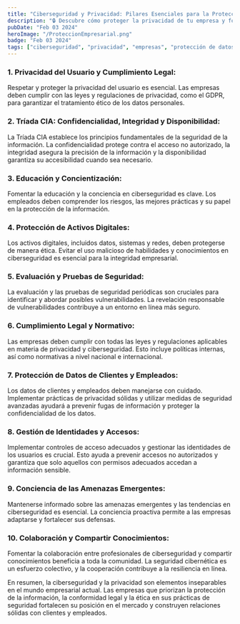 ```yaml
---
title: "Ciberseguridad y Privacidad: Pilares Esenciales para la Protección Empresarial"
description: "🔒 Descubre cómo proteger la privacidad de tu empresa y fortalecer su seguridad en línea."
pubDate: "Feb 03 2024"
heroImage: "/ProteccionEmpresarial.png"
badge: "Feb 03 2024"
tags: ["ciberseguridad", "privacidad", "empresas", "protección de datos", "seguridad informática"]
---
```

### 1. **Privacidad del Usuario y Cumplimiento Legal:**
Respetar y proteger la privacidad del usuario es esencial. Las empresas deben cumplir con las leyes y regulaciones de privacidad, como el GDPR, para garantizar el tratamiento ético de los datos personales.

### 2. **Tríada CIA: Confidencialidad, Integridad y Disponibilidad:**
La Tríada CIA establece los principios fundamentales de la seguridad de la información. La confidencialidad protege contra el acceso no autorizado, la integridad asegura la precisión de la información y la disponibilidad garantiza su accesibilidad cuando sea necesario.

### 3. **Educación y Concientización:**
Fomentar la educación y la conciencia en ciberseguridad es clave. Los empleados deben comprender los riesgos, las mejores prácticas y su papel en la protección de la información.

### 4. **Protección de Activos Digitales:**
Los activos digitales, incluidos datos, sistemas y redes, deben protegerse de manera ética. Evitar el uso malicioso de habilidades y conocimientos en ciberseguridad es esencial para la integridad empresarial.

### 5. **Evaluación y Pruebas de Seguridad:**
La evaluación y las pruebas de seguridad periódicas son cruciales para identificar y abordar posibles vulnerabilidades. La revelación responsable de vulnerabilidades contribuye a un entorno en línea más seguro.

### 6. **Cumplimiento Legal y Normativo:**
Las empresas deben cumplir con todas las leyes y regulaciones aplicables en materia de privacidad y ciberseguridad. Esto incluye políticas internas, así como normativas a nivel nacional e internacional.

### 7. **Protección de Datos de Clientes y Empleados:**
Los datos de clientes y empleados deben manejarse con cuidado. Implementar prácticas de privacidad sólidas y utilizar medidas de seguridad avanzadas ayudará a prevenir fugas de información y proteger la confidencialidad de los datos.

### 8. **Gestión de Identidades y Accesos:**
Implementar controles de acceso adecuados y gestionar las identidades de los usuarios es crucial. Esto ayuda a prevenir accesos no autorizados y garantiza que solo aquellos con permisos adecuados accedan a información sensible.

### 9. **Conciencia de las Amenazas Emergentes:**
Mantenerse informado sobre las amenazas emergentes y las tendencias en ciberseguridad es esencial. La conciencia proactiva permite a las empresas adaptarse y fortalecer sus defensas.

### 10. **Colaboración y Compartir Conocimientos:**
Fomentar la colaboración entre profesionales de ciberseguridad y compartir conocimientos beneficia a toda la comunidad. La seguridad cibernética es un esfuerzo colectivo, y la cooperación contribuye a la resiliencia en línea.

En resumen, la ciberseguridad y la privacidad son elementos inseparables en el mundo empresarial actual. Las empresas que priorizan la protección de la información, la conformidad legal y la ética en sus prácticas de seguridad fortalecen su posición en el mercado y construyen relaciones sólidas con clientes y empleados.